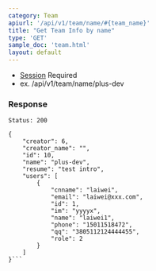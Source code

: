 ```yaml
---
category: Team
apiurl: '/api/v1/team/name/#{team_name}'
title: "Get Team Info by name"
type: 'GET'
sample_doc: 'team.html'
layout: default
---
```


* [Session](#/authentication) Required
* ex. /api/v1/team/name/plus-dev

### Response

```Status: 200```
```
{
    "creator": 6,
    "creator_name": "",
    "id": 10,
    "name": "plus-dev",
    "resume": "test intro",
    "users": [
        {
            "cnname": "laiwei",
            "email": "laiwei@xxx.com",
            "id": 1,
            "im": "yyyyx",
            "name": "laiwei1",
            "phone": "15011518472",
            "qq": "3805112124444455",
            "role": 2
        }
    ]
}```
